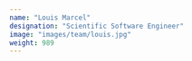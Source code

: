 ```yaml
---
name: "Louis Marcel"
designation: "Scientific Software Engineer"
image: "images/team/louis.jpg"
weight: 989
---
```

